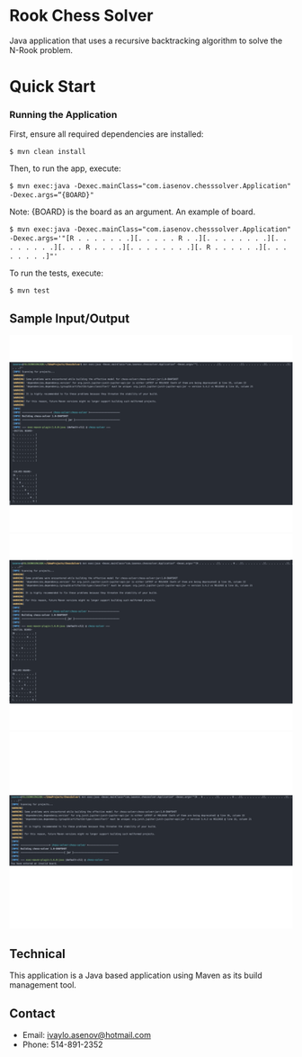 # Rook Chess Solver

Java application that uses a recursive backtracking algorithm to solve the N-Rook problem.

# Quick Start

### Running the Application
 
 First, ensure all required dependencies are installed:
 
 ```
 $ mvn clean install
 ```
 
 Then, to run the app, execute:
 
 ```
 $ mvn exec:java -Dexec.mainClass="com.iasenov.chesssolver.Application" -Dexec.args=“{BOARD}"
 ```
 Note: {BOARD} is the board as an argument. An example of board.
   ```
$ mvn exec:java -Dexec.mainClass="com.iasenov.chesssolver.Application" -Dexec.args='"[R . . . . . . .][. . . . . R . .][. . . . . . . .][. . . . . . . .][. . . R . . . .][. . . . . . . .][. R . . . . . .][. . . . . . . .]"'
 ```
To run the tests, execute: 
 ```
 $ mvn test
 ```
 
## Sample Input/Output 
![alt text](public/resources/happyOutput_1.png)
![alt text](public/resources/happyOutput_2.png) 
![alt text](public/resources/sadOutput_1.png) 
 
 
## Technical 

This application is a Java based application using Maven as its build management tool.

## Contact
 * Email: ivaylo.asenov@hotmail.com
 * Phone: 514-891-2352
 

